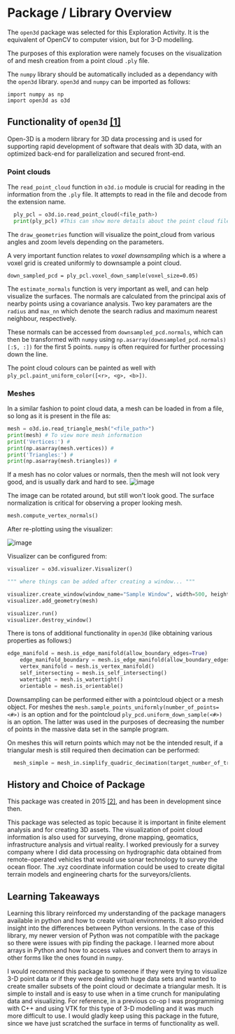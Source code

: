 # Package / Library Overview

The `open3d` package was selected for this Exploration Activity. It is the equivalent of OpenCV to computer vision, but for 3-D modelling. 

The purposes of this exploration were namely focuses on the visualization of and mesh creation from a point cloud `.ply` file.

The `numpy` library should be automatically included as a dependancy with the `open3d` library. `open3d` and `numpy` can be imported as follows:

```
import numpy as np
import open3d as o3d
```

## Functionality of `open3d` [[1]](http://www.open3d.org/docs/release/)

Open-3D is a modern library for 3D data processing and is used for supporting rapid development of software that deals with 3D data, with an optimized back-end for parallelization and secured front-end.

### Point clouds
The `read_point_cloud` function in `o3d.io` module is crucial for reading in the information from the `.ply` file. It attempts to read in the file and decode from the extension name.
``` py
  ply_pcl = o3d.io.read_point_cloud(<file_path>)
  print(ply_pcl) #This can show more details about the point cloud file
```
The `draw_geometries` function will visualize the point_cloud from various angles and zoom levels depending on the parameters.

A very important function relates to *voxel downsampling* which is a where a voxel grid is created uniformly to downsample a point cloud.
```
down_sampled_pcd = ply_pcl.voxel_down_sample(voxel_size=0.05)
```
The `estimate_normals` function is very important as well, and can help visualize the surfaces. The normals are calculated from the principal axis of nearby points using a covariance analysis.
Two key paramaters are the `radius` and `max_nn` which denote the search radius and maximum nearest neighbour, respectively. 

These normals can be accessed from `downsampled_pcd.normals`, which can then be transformed with `numpy` using `np.asarray(downsampled_pcd.normals)[:5, :])` for the first 5 points. `numpy` is often required for further processing down the line. 

The point cloud colours can be painted as well with `ply_pcl.paint_uniform_color([<r>, <g>, <b>])`.

### Meshes

In a similar fashion to point cloud data, a mesh can be loaded in from a file, so long as it is present in the file as:
```py
mesh = o3d.io.read_triangle_mesh("<file_path>")
print(mesh) # To view more mesh information
print('Vertices:') #
print(np.asarray(mesh.vertices)) #
print('Triangles:') #
print(np.asarray(mesh.triangles)) #
```
If a mesh has no color values or normals, then the mesh will not look very good, and is usually dark and hard to see. 
![image](https://github.com/CS2613-FA23/explorationactivity1-carterdboyle/assets/94463154/1f07cb58-b440-4513-a535-04e5a7da36d3)

The image can be rotated around, but still won't look good. The surface normalization is critical for observing a proper looking mesh.
```py
mesh.compute_vertex_normals()
```
After re-plotting using the visualizer: 

![image](https://github.com/CS2613-FA23/explorationactivity1-carterdboyle/assets/94463154/c6b97c0e-211a-4859-ad23-e1cb33df8530)

Visualizer can be configured from: 

```py
visualizer = o3d.visualizer.Visualizer()

""" where things can be added after creating a window... """

visualizer.create_window(window_name="Sample Window", width=500, height=500)
visualizer.add_geometry(mesh)

visualizer.run()
visualizer.destroy_window()
```
There is tons of additional functionality in `open3d` (like obtaining various properties as follows:) 

``` py
edge_manifold = mesh.is_edge_manifold(allow_boundary_edges=True)
    edge_manifold_boundary = mesh.is_edge_manifold(allow_boundary_edges=False)
    vertex_manifold = mesh.is_vertex_manifold()
    self_intersecting = mesh.is_self_intersecting()
    watertight = mesh.is_watertight()
    orientable = mesh.is_orientable()
```

Downsampling can be performed either with a pointcloud object or a mesh object. For meshes the `mesh.sample_points_uniformly(number_of_points=<#>)` is an option and for the pointcloud `ply_pcd.uniform_down_sample(<#>)` is an option. The latter was used in the purposes of decreasing the number of points in the massive data set in the sample program. 

On meshes this will return points which may not be the intended result, if a triangular mesh is still required then decimation can be performed:
```py
  mesh_simple = mesh_in.simplify_quadric_decimation(target_number_of_triangles=<#>)
```
## History and Choice of Package

This package was created in 2015 [[2]](http://www.open3d.org/paper.pdf), and has been in development since then. 

This package was selected as topic because it is important in finite element analysis and for creating 3D assets. The visualization of point cloud information is also used for surveying, drone mapping, geomatics, infrastructure analysis and virtual reality. I worked previously for a survey company where I did data processing on hydrographic data obtained from remote-operated vehicles that would use sonar technology to survey the ocean floor. The .xyz coordinate information could be used to create digital terrain models and engineering charts for the surveyors/clients.

## Learning Takeaways

Learning this library reinforced my understanding of the package managers available in python and how to create virtual environments. It also provided insight into the differences between Python versions. In the case of this library, my newer version of Python was not compatible with the package so there were issues with pip finding the package. I learned more about arrays in Python and how to access values and convert them to arrays in other forms like the ones found in `numpy`. 

I would recommend this package to someone if they were trying to visualize 3-D point data or if they were dealing with huge data sets and wanted to create smaller subsets of the point cloud or decimate a triangular mesh. It is simple to install and is easy to use when in a time crunch for manipulating data and visualizing. For reference, in a previous co-op I was programming with C++ and using VTK for this type of 3-D modelling and it was much more difficult to use. I would gladly keep using this package in the future, since we have just scratched the surface in terms of functionality as well. 
